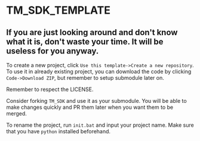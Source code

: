 # TM_SDK_TEMPLATE

## If you are just looking around and don't know what it is, don't waste your time. It will be useless for you anyway.

To create a new project, click `Use this template->Create a new repository`.
To use it in already existing project, you can download the code by clicking `Code->Download ZIP`, but remember to setup submodule later on.

Remember to respect the LICENSE.

Consider forking `TM_SDK` and use it as your submodule. You will be able to make changes quickly and PR them later when you want them to be merged.

To rename the project, run `init.bat` and input your project name. Make sure that you have `python` installed beforehand.
